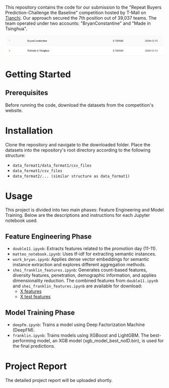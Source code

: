 This repository contains the code for our submission to the "Repeat Buyers Prediction-Challenge the Baseline" competition hosted by T-Mall on [Tianchi](https://tianchi.aliyun.com/competition/entrance/231576). Our approach secured the 7th position out of 39,037 teams. The team operated under two accounts: "BryanConstantine" and "Made in Tsinghua".

![alt text](image.png)

# Getting Started
## Prerequisites
Before running the code, download the datasets from the competition's website.

# Installation
Clone the repository and navigate to the downloaded folder. Place the datasets into the repository's root directory according to the following structure:
- `data_format1/data_format1/csv_files`
- `data_format1/csv_files`
- `data_format2/... (similar structure as data_format1)`

# Usage
This project is divided into two main phases: Feature Engineering and Model Training. Below are the descriptions and instructions for each Jupyter notebook used.

## Feature Engineering Phase
- ``double11.ipynb``: Extracts features related to the promotion day (11-11).
- ``matteo_notebook.ipynb``: Uses tf-idf for extracting semantic instances.
- ``work_bryan.ipynb``: Applies dense vector embeddings for semantic instance extraction and explores different aggregation methods.
- ``shei_franklin_features.ipynb``: Generates count-based features, diversity features, penetration, demographic information, and applies dimensionality reduction.
The combined features from `double11.ipynb` and `shei_franklin_features.ipynb` are available for download:
    - [X features](https://drive.google.com/file/d/1PbyqG8q9Ulfet8ip22nWPXkDoPe4S4c4/view)
    - [X test features](https://drive.google.com/file/d/1K4SnrmmkbP1ffHHWuXtTLqx1eIskZuvt/view?usp=sharing )

## Model Training Phase
- ``deepFm.ipynb``: Trains a model using Deep Factorization Machine (DeepFM).
- ``franklin.ipynb``: Trains models using XGBoost and LightGBM. The best-performing model, an XGB model (xgb_model_best_noID.bin), is used for the final predictions.

# Project Report
The detailed project report will be uploaded shortly.